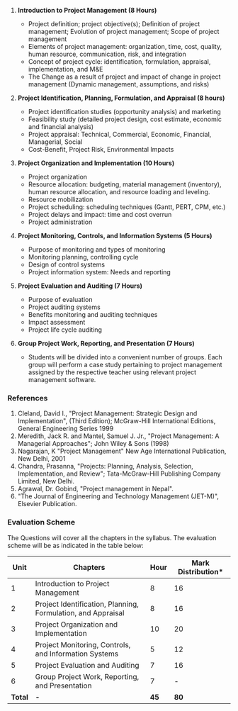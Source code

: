 1. **Introduction to Project Management (8 Hours)**
    * Project definition; project objective(s); Definition of project management; Evolution of project management; Scope of project management
    * Elements of project management: organization, time, cost, quality, human resource, communication, risk, and integration
    * Concept of project cycle: identification, formulation, appraisal, implementation, and M&E
    * The Change as a result of project and impact of change in project management (Dynamic management, assumptions, and risks)

2. **Project Identification, Planning, Formulation, and Appraisal (8 hours)**
    * Project identification studies (opportunity analysis) and marketing
    * Feasibility study (detailed project design, cost estimate, economic and financial analysis)
    * Project appraisal: Technical, Commercial, Economic, Financial, Managerial, Social
    * Cost-Benefit, Project Risk, Environmental Impacts

3. **Project Organization and Implementation (10 Hours)**
    * Project organization
    * Resource allocation: budgeting, material management (inventory), human resource allocation, and resource loading and leveling.
    * Resource mobilization
    * Project scheduling: scheduling techniques (Gantt, PERT, CPM, etc.)
    * Project delays and impact: time and cost overrun
    * Project administration

4. **Project Monitoring, Controls, and Information Systems (5 Hours)**
    * Purpose of monitoring and types of monitoring
    * Monitoring planning, controlling cycle
    * Design of control systems
    * Project information system: Needs and reporting

5. **Project Evaluation and Auditing (7 Hours)**
    * Purpose of evaluation
    * Project auditing systems
    * Benefits monitoring and auditing techniques
    * Impact assessment
    * Project life cycle auditing

6. **Group Project Work, Reporting, and Presentation (7 Hours)**
    * Students will be divided into a convenient number of groups. Each group will perform a case study pertaining to project management assigned by the respective teacher using relevant project management software.

### References

1. Cleland, David I., "Project Management: Strategic Design and Implementation", (Third Edition); McGraw-Hill International Editions, General Engineering Series 1999
2. Meredith, Jack R. and Mantel, Samuel J. Jr., "Project Management: A Managerial Approaches"; John Wiley & Sons (1998)
3. Nagarajan, K "Project Management" New Age International Publication, New Delhi, 2001
4. Chandra, Prasanna, "Projects: Planning, Analysis, Selection, Implementation, and Review"; Tata-McGraw-Hill Publishing Company Limited, New Delhi.
5. Agrawal, Dr. Gobind, "Project management in Nepal".
6. "The Journal of Engineering and Technology Management (JET-M)", Elsevier Publication.

### Evaluation Scheme

The Questions will cover all the chapters in the syllabus. The evaluation scheme will be as indicated in the table below:

| Unit      | Chapters                                                     | Hour   | Mark Distribution* |
| --------- | ------------------------------------------------------------ | ------ | ------------------ |
| 1         | Introduction to Project Management                           | 8      | 16                 |
| 2         | Project Identification, Planning, Formulation, and Appraisal | 8      | 16                 |
| 3         | Project Organization and Implementation                      | 10     | 20                 |
| 4         | Project Monitoring, Controls, and Information Systems        | 5      | 12                 |
| 5         | Project Evaluation and Auditing                              | 7      | 16                 |
| 6         | Group Project Work, Reporting, and Presentation              | 7      | -                  |
| **Total** | **-**                                                        | **45** | **80**             |

